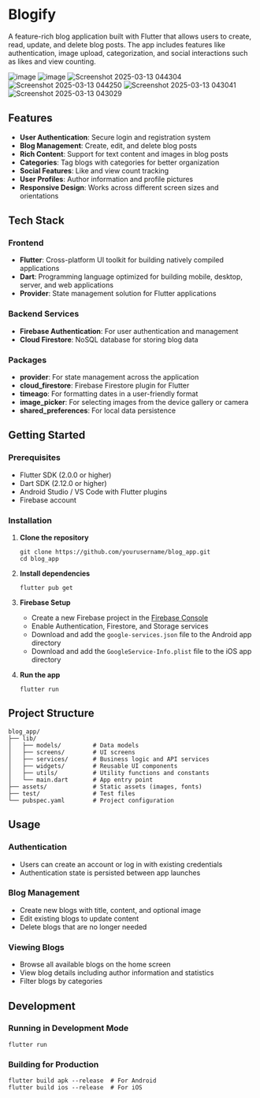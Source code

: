 # Blogify

A feature-rich blog application built with Flutter that allows users to create, read, update, and delete blog posts. The app includes features like authentication, image upload, categorization, and social interactions such as likes and view counting.

![image](https://github.com/user-attachments/assets/2fe647e0-1d37-4f53-b337-24932f5de723)
![image](https://github.com/user-attachments/assets/ff9e72e5-9b7e-4596-bd5c-b9f40a905b86)
![Screenshot 2025-03-13 044304](https://github.com/user-attachments/assets/4dfdf77f-5f82-453f-b8b2-9384eaa2619f)
![Screenshot 2025-03-13 044250](https://github.com/user-attachments/assets/7d45953a-af64-4e45-9f17-e2da6eb8e3a3)
![Screenshot 2025-03-13 043041](https://github.com/user-attachments/assets/f06a8e98-8a1b-4b99-b1d8-e6114b6534f0)
![Screenshot 2025-03-13 043029](https://github.com/user-attachments/assets/5a32bb28-3657-4585-af86-6480e446ba72)

## Features

- **User Authentication**: Secure login and registration system
- **Blog Management**: Create, edit, and delete blog posts
- **Rich Content**: Support for text content and images in blog posts
- **Categories**: Tag blogs with categories for better organization
- **Social Features**: Like and view count tracking
- **User Profiles**: Author information and profile pictures
- **Responsive Design**: Works across different screen sizes and orientations

## Tech Stack

### Frontend
- **Flutter**: Cross-platform UI toolkit for building natively compiled applications
- **Dart**: Programming language optimized for building mobile, desktop, server, and web applications
- **Provider**: State management solution for Flutter applications

### Backend Services
- **Firebase Authentication**: For user authentication and management
- **Cloud Firestore**: NoSQL database for storing blog data


### Packages
- **provider**: For state management across the application
- **cloud_firestore**: Firebase Firestore plugin for Flutter
- **timeago**: For formatting dates in a user-friendly format
- **image_picker**: For selecting images from the device gallery or camera
- **shared_preferences**: For local data persistence

## Getting Started

### Prerequisites
- Flutter SDK (2.0.0 or higher)
- Dart SDK (2.12.0 or higher)
- Android Studio / VS Code with Flutter plugins
- Firebase account

### Installation

1. **Clone the repository**
   ```
   git clone https://github.com/yourusername/blog_app.git
   cd blog_app
   ```

2. **Install dependencies**
   ```
   flutter pub get
   ```

3. **Firebase Setup**
   - Create a new Firebase project in the [Firebase Console](https://console.firebase.google.com/)
   - Enable Authentication, Firestore, and Storage services
   - Download and add the `google-services.json` file to the Android app directory
   - Download and add the `GoogleService-Info.plist` file to the iOS app directory

4. **Run the app**
   ```
   flutter run
   ```

## Project Structure

```
blog_app/
├── lib/
│   ├── models/         # Data models
│   ├── screens/        # UI screens
│   ├── services/       # Business logic and API services
│   ├── widgets/        # Reusable UI components
│   ├── utils/          # Utility functions and constants
│   └── main.dart       # App entry point
├── assets/             # Static assets (images, fonts)
├── test/               # Test files
└── pubspec.yaml        # Project configuration
```

## Usage

### Authentication
- Users can create an account or log in with existing credentials
- Authentication state is persisted between app launches

### Blog Management
- Create new blogs with title, content, and optional image
- Edit existing blogs to update content
- Delete blogs that are no longer needed

### Viewing Blogs
- Browse all available blogs on the home screen
- View blog details including author information and statistics
- Filter blogs by categories

## Development

### Running in Development Mode
```
flutter run
```

### Building for Production
```
flutter build apk --release  # For Android
flutter build ios --release  # For iOS
```


